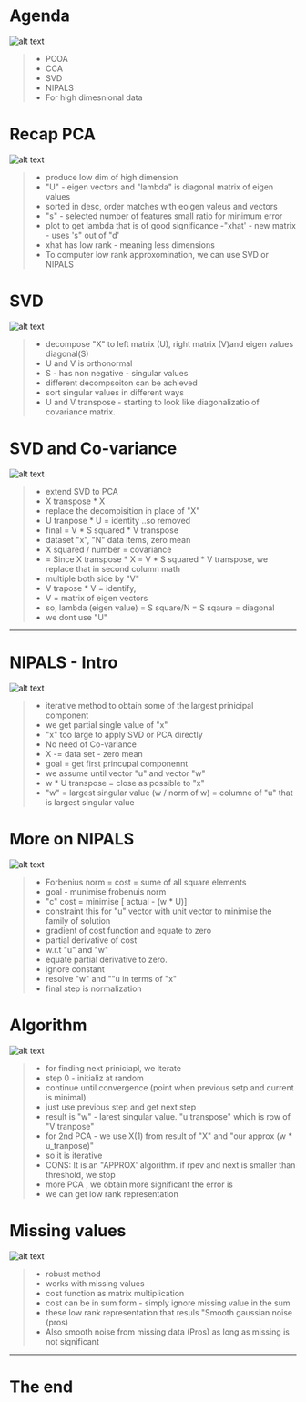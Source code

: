 # Agenda
![alt text](image.png)

> - PCOA 
> - CCA 
> - SVD
> - NIPALS
> - For high dimesnional data

# Recap PCA

![alt text](image-1.png)

> - produce low dim of high dimension
> - "U" - eigen vectors and "lambda" is diagonal matrix of eigen values
> - sorted in desc, order matches with eoigen valeus and vectors
> - "s" - selected number of features
> small ratio for minimum error
> - plot to get lambda that is of good significance
> -"xhat' - new matrix - uses 's" out of "d'
> - xhat has low rank - meaning less dimensions
> - To computer low rank approxomination, we can use SVD or NIPALS

# SVD
![alt text](image-2.png)

> - decompose "X" to left matrix (U), right matrix (V)and eigen values diagonal(S)
> - U  and V is orthonormal
> - S - has non negative - singular values
> - different decompsoiton can be achieved
> - sort singular values in different ways
> - U and V transpose - starting to look like diagonalizatio  of covariance matrix.


# SVD and Co-variance

![alt text](image-3.png)

> - extend SVD to PCA
> - X transpose * X
> - replace the decompisition in place of "X"
> - U tranpose * U = identity ..so removed
> - final = V * S squared * V transpose
> - dataset "x", "N" data items, zero mean
> - X squared / number = covariance
> - = Since X transpose * X = V * S squared * V transpose, we replace that in second column math
> - multiple  both side by "V"
> - V trapose * V = identify, 
> - V = matrix of eigen vectors
> - so, lambda (eigen value) = S square/N = S sqaure = diagonal
> - we dont use "U"

---

# NIPALS  - Intro
![alt text](image-4.png)

> - iterative method to obtain some of the largest prinicipal component
> -  we get partial single value of "x"
> - "x" too large to apply SVD or PCA directly
> - No need of Co-variance
> - X -= data set - zero mean
> - goal = get first princupal componennt
> - we assume until vector "u" and vector "w"
> - w * U transpose = close as possible to "x"
> - "w" = largest singular value
> (w / norm of w) = columne of "u" that is largest singular value


# More on NIPALS
![alt text](image-5.png)

> - Forbenius norm = cost = sume of all square elements
> - goal - munimise frobenuis norm
> - "c" cost  = minimise [ actual - (w * U)]
> - constraint this for "u" vector with unit vector to minimise the family of solution
> - gradient of cost function and equate to zero
> - partial derivative of cost
> - w.r.t "u" and "w"
> - equate partial derivative to zero.
> - ignore constant
> - resolve "w" and ""u in terms of "x"
> - final step is normalization 


# Algorithm
![alt text](image-6.png)

> - for finding next priniciapl, we iterate
> - step 0 - initializ at random
> - continue until convergence (point when previous setp and current is minimal)
> - just use previous step and get next step
> - result is "w" - larest singular value. "u transpose" which is row of "V tranpose"
> - for 2nd PCA -  we use X(1) from result of "X" and "our approx (w * u_tranpose)"
> - so it is iterative
> - CONS: It is an "APPROX' algorithm. if rpev and next is smaller than threshold, we stop
> - more PCA , we obtain more significant the error is
> - we can get low rank representation


# Missing values
![alt text](image-7.png)
> - robust method
>  - works with missing values
> - cost function as matrix multiplication
> - cost can be in sum form - simply ignore missing value in the sum
> - these low rank representation that resuls "Smooth gaussian noise (pros)
> - Also smooth  noise from missing data (Pros) as long as missing is not significant


----
# The end